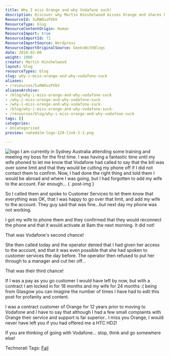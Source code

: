```yaml
---
title: Why I miss Orange and why Vodafone suck!
description: Discover why Martin Hinshelwood misses Orange and shares his frustrating experience with Vodafone's customer service. A must-read for mobile users!
ResourceId: 5uRWOuzPVbV
ResourceType: blog
ResourceContentOrigin: Human
ResourceImport: true
ResourceImportId: 71
ResourceImportSource: Wordpress
ResourceImportOriginalSource: GeeksWithBlogs
date: 2010-02-08
weight: 1000
creator: Martin Hinshelwood
layout: blog
resourceTypes: blog
slug: why-i-miss-orange-and-why-vodafone-suck
aliases:
- /resources/5uRWOuzPVbV
aliasesArchive:
- /blog/why-i-miss-orange-and-why-vodafone-suck
- /why-i-miss-orange-and-why-vodafone-suck
- /why-i-miss-orange-and-why-vodafone-suck-
- /blog/why-i-miss-orange-and-why-vodafone-suck-
- /resources/blog/why-i-miss-orange-and-why-vodafone-suck
tags: []
categories:
- Uncategorized
preview: nakedalm-logo-128-link-2-2.png

---
```

<rant>

![logo](images/d7b5cd926c08_137EA-logo_-1-1.gif) I am currently in Sydney Australia attending some training and meeting my boss for the first time. I was having a fantastic time until my wife phoned to let me know that Vodafone had called to say that the bill was over some limit and that they would be cutting my phone off if I did not contact them to confirm. Now, I had done the right thing and told them I would be abroad and where I was going, but I had forgotten to add my wife to the account. Fair enough…
{ .post-img }

So I called them and spoke to Customer Services to let them know that everything was OK, that I was happy to go over that limit, and add my wife to the account. They guy said that was fine…but next day my phone was not working.

I got my wife to phone them and they confirmed that they would reconnect the phone and that it would activate at 8am the next morning. It did not!

That was Vodafone's second chance!

She then called today and the operator denied that I had given her access to the account, and that it was even possible that she had spoken to customer services the day before. The operator then refused to put her through to a manager and cut her off…

That was their third chance!

If I was a pay as you go customer I would have left by now, but with a contract I am locked in for 18 months and my wife for 24 months :( being from Glasgow you can imagine the number of times I have had to edit this post for profanity and content.

I was a contract customer of Orange for 12 years prior to moving to Vodafone and I have to say that although I had a few small complaints with Orange their service and support is far superior.. I miss you Orange, I would never have left you if you had offered me a HTC HD2!

If you are thinking of going with Vodafone… stop, think and go somewhere else!

</rant>

Technorati Tags: [Fail](http://technorati.com/tags/Fail)
